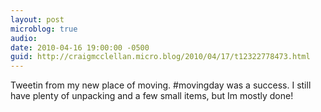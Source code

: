 ```yaml
---
layout: post
microblog: true
audio: 
date: 2010-04-16 19:00:00 -0500
guid: http://craigmcclellan.micro.blog/2010/04/17/t12322778473.html
---
```

Tweetin from my new place of moving.  #movingday was a success.  I still have plenty of unpacking and a few small items, but Im mostly done!
